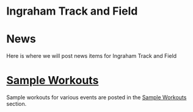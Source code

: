 # Ingraham Track and Field

# News

Here is where we will post news items for Ingraham Track and Field




# [Sample Workouts](workouts/)
Sample workouts for various events are posted in the [Sample Workouts](workouts/) section.  


